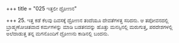 +++
title = "025 ಇತ್ತಲೀ ದ್ರೋಣನ"

+++
25. ಇತ್ತ ಕಡೆ ಕೆಲವು ದಿವಸಕ್ಕೆ ದ್ರೋಣನ ತಂದೆಯೂ ದೇವತೆಗಳತ್ತ ಸರಿದನು. ಆ ತಪೋವನದಲ್ಲಿ ಬ್ರಾಹ್ಮಣೋಚಿತವಾದ ಕರ್ಮಗಳನ್ನು ಮಾಡಿ ಬಡತನವನ್ನು ಹೊತ್ತು ಮನಸ್ಸಿನಲ್ಲಿ ಮರುಗುತ್ತ, ಪರದೇಶಗಳಲ್ಲಿ ಅಲೆದಾಡುತ್ತ ತನ್ನ ಮಗನೊಂದಿಗೆ ದ್ರೋಣನು ಕಾಡಿನಲ್ಲಿ ಬಂದನು.